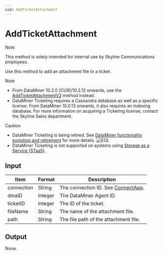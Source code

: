 ```yaml
---
uid: AddTicketAttachment
---
```


# AddTicketAttachment

> [!NOTE]
> This method is solely intended for internal use by Skyline Communications employees.

Use this method to add an attachment file to a ticket.

> [!NOTE]
>
> - From DataMiner 10.2.0 [CU9]/10.2.12 onwards, use the [AddTicketAttachmentV2](xref:AddTicketAttachmentV2) method instead.
> - DataMiner Ticketing requires a Cassandra database as well as a specific license. From DataMiner 10.0.13 onwards, it also requires an indexing database. For more information on acquiring a Ticketing license, contact the Skyline Sales department.

> [!CAUTION]
>
> - DataMiner Ticketing is being retired. See [DataMiner functionality evolution and retirement](xref:Software_support_life_cycles) for more details. ![EOL](~/user-guide/images/EOL_Duo.png)
> - DataMiner Ticketing is not supported on systems using [Storage as a Service (STaaS)](xref:STaaS).

## Input

| Item       | Format | Description                                          |
|------------|--------|------------------------------------------------------|
| connection | String | The connection ID. See [ConnectApp](xref:ConnectApp). |
| dmaID      | Integer | The DataMiner Agent ID.                             |
| ticketID   | Integer | The ID of the ticket.                               |
| fileName   | String | The name of the attachment file.                     |
| path       | String | The file path of the attachment file.                |

## Output

None.
